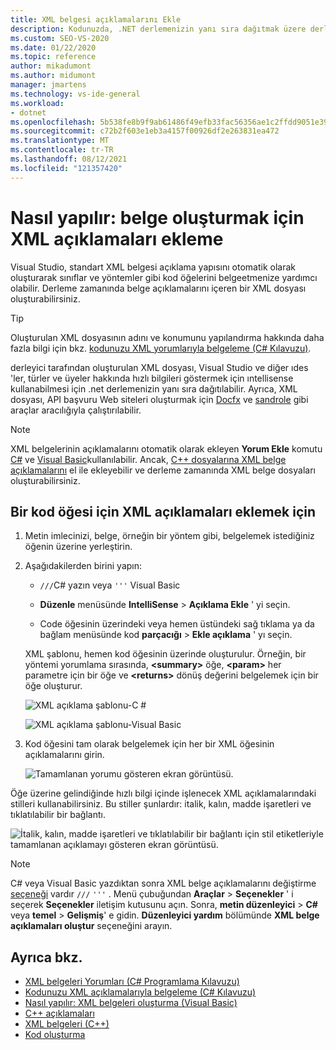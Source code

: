 ```yaml
---
title: XML belgesi açıklamalarını Ekle
description: Kodunuzda, .NET derlemenizin yanı sıra dağıtmak üzere derleyicinin ürettiği bir XML dosyası oluşturmak için kullanabileceğiniz XML belge açıklamalarını ekleme hakkında bilgi edinin.
ms.custom: SEO-VS-2020
ms.date: 01/22/2020
ms.topic: reference
author: mikadumont
ms.author: midumont
manager: jmartens
ms.technology: vs-ide-general
ms.workload:
- dotnet
ms.openlocfilehash: 5b538fe8b9f9ab61486f49efb33fac56356ae1c2ffdd9051e39687696c392b62
ms.sourcegitcommit: c72b2f603e1eb3a4157f00926df2e263831ea472
ms.translationtype: MT
ms.contentlocale: tr-TR
ms.lasthandoff: 08/12/2021
ms.locfileid: "121357420"
---
```

# <a name="how-to-insert-xml-comments-for-documentation-generation"></a>Nasıl yapılır: belge oluşturmak için XML açıklamaları ekleme

Visual Studio, standart XML belgesi açıklama yapısını otomatik olarak oluşturarak sınıflar ve yöntemler gibi kod öğelerini belgeetmenize yardımcı olabilir. Derleme zamanında belge açıklamalarını içeren bir XML dosyası oluşturabilirsiniz.

> [!TIP]
> Oluşturulan XML dosyasının adını ve konumunu yapılandırma hakkında daha fazla bilgi için bkz. [kodunuzu XML yorumlarıyla belgeleme (C# Kılavuzu)](/dotnet/csharp/codedoc).

derleyici tarafından oluşturulan XML dosyası, Visual Studio ve diğer ıdes 'ler, türler ve üyeler hakkında hızlı bilgileri göstermek için ıntellisense kullanabilmesi için .net derlemenizin yanı sıra dağıtılabilir. Ayrıca, XML dosyası, API başvuru Web siteleri oluşturmak için [Docfx](https://dotnet.github.io/docfx/) ve [sandrole](https://www.microsoft.com/download/details.aspx?id=10526) gibi araçlar aracılığıyla çalıştırılabilir.

> [!NOTE]
> XML belgelerinin açıklamalarını otomatik olarak ekleyen **Yorum Ekle** komutu [C#](/dotnet/csharp/programming-guide/xmldoc/xml-documentation-comments) ve [Visual Basic](/dotnet/visual-basic/programming-guide/program-structure/how-to-create-xml-documentation)kullanılabilir. Ancak, [C++ dosyalarına XML belge açıklamalarını](/cpp/build/reference/xml-documentation-visual-cpp) el ile ekleyebilir ve derleme zamanında XML belge dosyaları oluşturabilirsiniz.

## <a name="to-insert-xml-comments-for-a-code-element"></a>Bir kod öğesi için XML açıklamaları eklemek için

1. Metin imlecinizi, belge, örneğin bir yöntem gibi, belgelemek istediğiniz öğenin üzerine yerleştirin.

2. Aşağıdakilerden birini yapın:

   - `///`C# yazın veya `'''` Visual Basic

   - **Düzenle** menüsünde **IntelliSense**  >  **Açıklama Ekle** ' yi seçin.

   - Code öğesinin üzerindeki veya hemen üstündeki sağ tıklama ya da bağlam menüsünde kod **parçacığı**  >  **Ekle açıklama** ' yı seçin.

   XML şablonu, hemen kod öğesinin üzerinde oluşturulur. Örneğin, bir yöntemi yorumlama sırasında, **\<summary\>** öğe, **\<param\>** her parametre için bir öğe ve **\<returns\>** dönüş değerini belgelemek için bir öğe oluşturur.

   ![XML açıklama şablonu-C #](media/doc-preview-cs.png)

   ![XML açıklama şablonu-Visual Basic](media/doc-preview-vb.png)

3. Kod öğesini tam olarak belgelemek için her bir XML öğesinin açıklamalarını girin.

   ![Tamamlanan yorumu gösteren ekran görüntüsü.](media/doc-result-cs.png)

Öğe üzerine gelindiğinde hızlı bilgi içinde işlenecek XML açıklamalarındaki stilleri kullanabilirsiniz. Bu stiller şunlardır: italik, kalın, madde işaretleri ve tıklatılabilir bir bağlantı.

   ![İtalik, kalın, madde işaretleri ve tıklatılabilir bir bağlantı için stil etiketleriyle tamamlanan açıklamayı gösteren ekran görüntüsü.](media/doc-style-cs.png) 

> [!NOTE]
> C# veya Visual Basic yazdıktan sonra XML belge açıklamalarını değiştirme [seçeneği](../../ide/reference/options-text-editor-csharp-advanced.md) vardır `///` `'''` . Menü çubuğundan **Araçlar**  >  **Seçenekler** ' i seçerek **Seçenekler** iletişim kutusunu açın. Sonra, **metin düzenleyici**  >  **C#** veya **temel**  >  **Gelişmiş**' e gidin. **Düzenleyici yardım** bölümünde **XML belge açıklamaları oluştur** seçeneğini arayın.

## <a name="see-also"></a>Ayrıca bkz.

- [XML belgeleri Yorumları (C# Programlama Kılavuzu)](/dotnet/csharp/programming-guide/xmldoc/xml-documentation-comments)
- [Kodunuzu XML açıklamalarıyla belgeleme (C# Kılavuzu)](/dotnet/csharp/codedoc)
- [Nasıl yapılır: XML belgeleri oluşturma (Visual Basic)](/dotnet/visual-basic/programming-guide/program-structure/how-to-create-xml-documentation)
- [C++ açıklamaları](/cpp/cpp/comments-cpp)
- [XML belgeleri (C++)](/cpp/build/reference/xml-documentation-visual-cpp)
- [Kod oluşturma](../code-generation-in-visual-studio.md)
